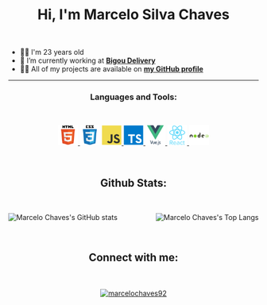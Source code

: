 

<h1 align="center">Hi, I'm Marcelo Silva Chaves</h1>
<br>

- 🧑🏻  I'm 23 years old
- 🔭  I’m currently working at [**Bigou Delivery**](https://bigou.com.br/)
- 👨‍💻  All of my projects are available on [**my GitHub profile**](https://github.com/marcelochaves92)
---

<h3 align="center">Languages and Tools:</h3>
<br>

<p align="center">
<a href="https://www.w3.org/html/" target="_blank"> <img src="https://raw.githubusercontent.com/devicons/devicon/master/icons/html5/html5-original-wordmark.svg" alt="html5" width="40" height="40"/> </a>
<a href="https://www.w3schools.com/css/" target="_blank"> <img src="https://raw.githubusercontent.com/devicons/devicon/master/icons/css3/css3-original-wordmark.svg" alt="css3" width="40" height="40"/></a>
<a href="https://developer.mozilla.org/en-US/docs/Web/JavaScript" target="_blank"> <img src="https://raw.githubusercontent.com/devicons/devicon/master/icons/javascript/javascript-original.svg" alt="javascript" width="40" height="40"/> </a>
<a href="https://www.typescriptlang.org/" target="_blank"> <img src="https://raw.githubusercontent.com/devicons/devicon/master/icons/typescript/typescript-original.svg" alt="typescript" width="40" height="40"/> </a>
<a href="https://vuejs.org/" target="_blank"> <img src="https://raw.githubusercontent.com/devicons/devicon/master/icons/vuejs/vuejs-original-wordmark.svg" alt="vuejs" width="40" height="40"/> </a>
<a href="https://reactjs.org/" target="_blank"> <img src="https://raw.githubusercontent.com/devicons/devicon/master/icons/react/react-original-wordmark.svg" alt="react" width="40" height="40"/> </a>
<a href="https://nodejs.org" target="_blank"> <img src="https://raw.githubusercontent.com/devicons/devicon/master/icons/nodejs/nodejs-original-wordmark.svg" alt="nodejs" width="40" height="40"/> </a>
</p>

<br>

<h2 align="center">Github Stats:</h2>
<br>
<div style="display: flex; flex-direction: row; align-items: center; justify-content: space-between">

![Marcelo Chaves's GitHub stats](https://github-readme-stats.vercel.app/api?username=marcelochaves92&show_icons=true&count_private=true&theme=dark)

![Marcelo Chaves's Top Langs](https://github-readme-stats.vercel.app/api/top-langs/?username=marcelochaves92&layout=compact&count_private=true&theme=dark)

</div>

<br>
<h2 align="center">Connect with me:</h2>
<br>

<p align="center">
<a href="https://linkedin.com/in/marcelochaves92" target="blank">
<img align="center" src="https://raw.githubusercontent.com/rahuldkjain/github-profile-readme-generator/master/src/images/icons/Social/linked-in-alt.svg" alt="marcelochaves92" height="30" width="40" />
</a>
</p>
